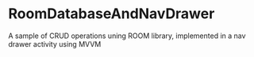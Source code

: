 # RoomDatabaseAndNavDrawer
A sample of CRUD operations uning ROOM library, implemented in a nav drawer activity using MVVM
